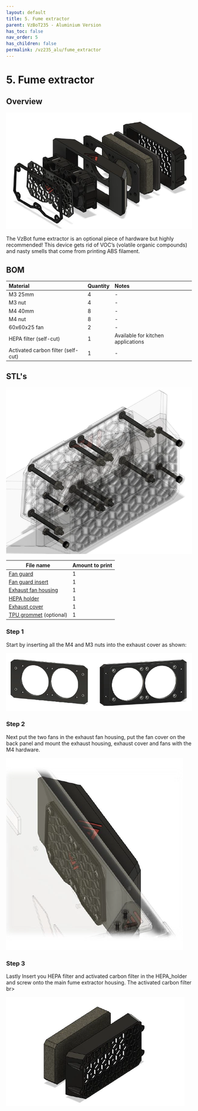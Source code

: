 ```yaml
---
layout: default
title: 5. Fume extractor
parent: VzBoT235 - Aluminium Version
has_toc: false
nav_order: 5
has_children: false
permalink: /vz235_alu/fume_extractor
---
```


# 5. Fume extractor

## Overview

![Overview](../assets/images/manual/vz235_printed/fume/overview.png)

The VzBot fume extractor is an optional piece of hardware but highly recommended! This device gets rid of VOC’s (volatile organic compounds) and nasty smells that come from printing ABS filament.

## BOM

| Material                           | Quantity | Notes                              |
| :--------------------------------- | :------- | :--------------------------------- |
| M3 25mm                            | 4        | -                                  |
| M3 nut                             | 4        | -                                  |
| M4 40mm                            | 8        | -                                  |
| M4 nut                             | 8        | -                                  |
| 60x60x25 fan                       | 2        | -                                  |
| HEPA filter (self-cut)             | 1        | Available for kitchen applications |
| Activated carbon filter (self-cut) | 1        | -                                  |

## STL's

![Details](../assets/images/manual/vz235_printed/fume/details.png)

| File name                  | Amount to print |
| -------------------------- | --------------- |
| [Fan guard][]              | 1               |
| [Fan guard insert][]       | 1               |
| [Exhaust fan housing][]    | 1               |
| [HEPA holder][]            | 1               |
| [Exhaust cover][]          | 1               |
| [TPU grommet][] (optional) | 1               |

### Step 1

Start by inserting all the M4 and M3 nuts into the exhaust cover as shown:

![Inserts](../assets/images/manual/vz235_printed/fume/inserts.png)

### Step 2

Next put the two fans in the exhaust fan housing, put the fan cover on the back panel and mount the exhaust housing, exhaust cover and fans with the M4 hardware.

![Mount](../assets/images/manual/vz235_printed/fume/mount.png)

### Step 3

Lastly Insert you HEPA filter and activated carbon filter in the HEPA_holder and screw onto the main fume extractor housing. The activated carbon filter
br>

![Filter](../assets/images/manual/vz235_printed/fume/filter.png)

[Fan guard]: https://github.com/VzBoT3D/VzBoT-Vz235/blob/main/Assemblies%20%26%20STL/Frame/handle.stl
[Fan guard insert]: https://github.com/VzBoT3D/VzBoT-Vz235/blob/main/Assemblies%20%26%20STL/Frame/handle.stl
[Exhaust fan housing]: https://github.com/VzBoT3D/VzBoT-Vz235/blob/main/Assemblies%20%26%20STL/Frame/handle.stl
[HEPA holder]: https://github.com/VzBoT3D/VzBoT-Vz235/blob/main/Assemblies%20%26%20STL/Frame/handle.stl
[Exhaust cover]: https://github.com/VzBoT3D/VzBoT-Vz235/blob/main/Assemblies%20%26%20STL/Frame/handle.stl
[TPU grommet]: https://github.com/VzBoT3D/VzBoT-Vz235/blob/main/Assemblies%20%26%20STL/Frame/handle.stl
